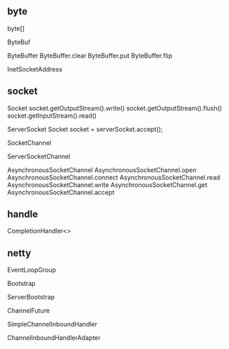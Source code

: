 
## byte
byte[]

ByteBuf

ByteBuffer
ByteBuffer.clear
ByteBuffer.put
ByteBuffer.flip

InetSocketAddress

## socket
Socket
socket.getOutputStream().write()
socket.getOutputStream().flush()
socket.getInputStream().read()  

ServerSocket
Socket socket = serverSocket.accept();

SocketChannel

ServerSocketChannel

AsynchronousSocketChannel
AsynchronousSocketChannel.open
AsynchronousSocketChannel.connect
AsynchronousSocketChannel.read
AsynchronousSocketChannel.write
AsynchronousSocketChannel.get
AsynchronousSocketChannel.accept

## handle
CompletionHandler<> 


## netty
EventLoopGroup

Bootstrap

ServerBootstrap

ChannelFuture

SimpleChannelInboundHandler

ChannelInboundHandlerAdapter